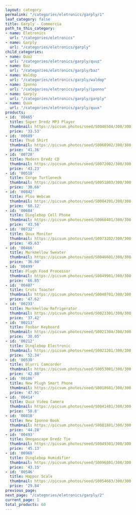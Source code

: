 ```yaml
---
layout: category
permalink: "/categories/eletronics/garply/1"
leaf_category: false
title: Garply - Commercia
path_to_this_category:
- name: Eletronics
  url: "/categories/eletronics"
- name: Garply
  url: "/categories/eletronics/garply"
child_categories:
- name: Quuz
  url: "/categories/eletronics/garply/quuz"
- name: Baz
  url: "/categories/eletronics/garply/baz"
- name: Waldop
  url: "/categories/eletronics/garply/waldop"
- name: Iponno
  url: "/categories/eletronics/garply/iponno"
- name: Garply
  url: "/categories/eletronics/garply/garply"
- name: Quux
  url: "/categories/eletronics/garply/quux"
products:
- id: '00465'
  title: Super Dredz MP3 Player
  thumbnail: https://picsum.photos/seed/S0046504/300/300
  price: '33.53'
- id: '00689'
  title: Thud Shirt
  thumbnail: https://picsum.photos/seed/S0068902/300/300
  price: '41.36'
- id: '00720'
  title: Modern Dredz CD
  thumbnail: https://picsum.photos/seed/S0072002/300/300
  price: '43.23'
- id: '00518'
  title: Corge Turtleneck
  thumbnail: https://picsum.photos/seed/S0051803/300/300
  price: '38.66'
- id: '00842'
  title: Ploo Webcam
  thumbnail: https://picsum.photos/seed/S0084201/300/300
  price: '60.12'
- id: '00604'
  title: Dinglebop Cell Phone
  thumbnail: https://picsum.photos/seed/S0060401/300/300
  price: '43.56'
- id: '00732'
  title: Quux Monitor
  thumbnail: https://picsum.photos/seed/S0073202/300/300
  price: '45.63'
- id: '00466'
  title: Murkmellow Sweater
  thumbnail: https://picsum.photos/seed/S0046601/300/300
  price: '36.98'
- id: '00499'
  title: Plugh Food Processor
  thumbnail: https://picsum.photos/seed/S0049901/300/300
  price: '66.85'
- id: '00407'
  title: Cruts Toaster
  thumbnail: https://picsum.photos/seed/S0040701/300/300
  price: '47.62'
- id: '00233'
  title: Murkmellow Refrigerator
  thumbnail: https://picsum.photos/seed/S0023301/300/300
  price: '37.42'
- id: '00213'
  title: Foobar Keyboard
  thumbnail: https://picsum.photos/seed/S0021304/300/300
  price: '30.05'
- id: '00212'
  title: Dinglebop Electronic
  thumbnail: https://picsum.photos/seed/S0021201/300/300
  price: '52.34'
- id: '00530'
  title: Blurri Camcorder
  thumbnail: https://picsum.photos/seed/S0053001/300/300
  price: '42.88'
- id: '00186'
  title: New Plugh Smart Phone
  thumbnail: https://picsum.photos/seed/S0018601/300/300
  price: '47.91'
- id: '00414'
  title: Quuz Video Camera
  thumbnail: https://picsum.photos/seed/S0041401/300/300
  price: '58.8'
- id: '00818'
  title: New Iponno Book
  thumbnail: https://picsum.photos/seed/S0081801/300/300
  price: '44.28'
- id: '00493'
  title: Omegascape Dredz Tie
  thumbnail: https://picsum.photos/seed/S0049301/300/300
  price: '45.13'
- id: '00968'
  title: Dinglebop Humidifier
  thumbnail: https://picsum.photos/seed/S0096801/300/300
  price: '43.15'
- id: '00546'
  title: Happor Scale
  thumbnail: https://picsum.photos/seed/S0054603/300/300
  price: '29.84'
previous_page: 
next_page: "/categories/eletronics/garply/2"
current_page: 1
total_products: 60
---
```

